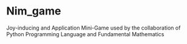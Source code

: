 # Nim_game
Joy-inducing and Application Mini-Game used by the collaboration of Python Programming Language and Fundamental Mathematics
